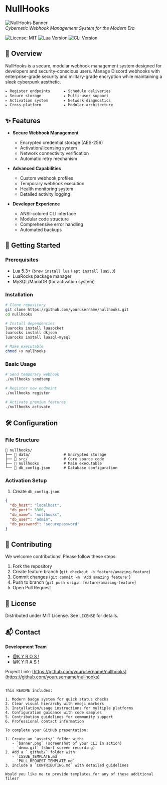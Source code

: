 # NullHooks 

![NullHooks Banner](./assets/banner.png)  
*Cybernetic Webhook Management System for the Modern Era*

[![License: MIT](https://img.shields.io/badge/License-MIT-yellow.svg)](https://opensource.org/licenses/MIT)
[![Lua Version](https://img.shields.io/badge/Lua-5.3%2B-blue.svg)](https://www.lua.org/)
[![CLI Version](https://img.shields.io/badge/CLI-v1.4.2-green.svg)]()

## 📖 Overview

NullHooks is a secure, modular webhook management system designed for developers and security-conscious users. Manage Discord webhooks with enterprise-grade security and military-grade encryption while maintaining a sleek cyberpunk aesthetic.

```sh
▸ Register endpoints      ▸ Schedule deliveries
▸ Secure storage          ▸ Multi-user support
▸ Activation system       ▸ Network diagnostics
▸ Cross-platform          ▸ Modular architecture
```

## ✨ Features

- **Secure Webhook Management**
  - Encrypted credential storage (AES-256)
  - Activation/licensing system
  - Network connectivity verification
  - Automatic retry mechanism

- **Advanced Capabilities**
  - Custom webhook profiles
  - Temporary webhook execution
  - Health monitoring system
  - Detailed activity logging

- **Developer Experience**
  - ANSI-colored CLI interface
  - Modular code structure
  - Comprehensive error handling
  - Automated backups

## 🚀 Getting Started

### Prerequisites
- Lua 5.3+ (`brew install lua` / `apt install lua5.3`)
- LuaRocks package manager
- MySQL/MariaDB (for activation system)

### Installation
```bash
# Clone repository
git clone https://github.com/yourusername/nullhooks.git
cd nullhooks

# Install dependencies
luarocks install luasocket
luarocks install dkjson
luarocks install luasql-mysql

# Make executable
chmod +x nullhooks
```

### Basic Usage
```bash
# Send temporary webhook
./nullhooks sendtemp

# Register new endpoint
./nullhooks register

# Activate premium features
./nullhooks activate
```

## 🛠 Configuration

### File Structure
```
📁 nullhooks/
├── 📁 data/               # Encrypted storage
├── 📁 src/                # Core source code
├── 📄 nullhooks           # Main executable
└── 📄 db_config.json      # Database configuration
```

### Activation Setup
1. Create `db_config.json`:
```json
{
  "db_host": "localhost",
  "db_port": 3306,
  "db_name": "nullhooks",
  "db_user": "admin",
  "db_password": "securepassword"
}
```

## 🤝 Contributing

We welcome contributions! Please follow these steps:
1. Fork the repository
2. Create feature branch (`git checkout -b feature/amazing-feature`)
3. Commit changes (`git commit -m 'Add amazing feature'`)
4. Push to branch (`git push origin feature/amazing-feature`)
5. Open Pull Request

## 📜 License

Distributed under MIT License. See `LICENSE` for details.

## 📬 Contact

**Development Team**  
- [@K Y R O S !](httsp://discord.gg/Cav4uhqJf8)  
- [@K Y R A S !](httsp://discord.gg/Cav4uhqJf8)

Project Link: [https://github.com/yourusername/nullhooks](https://github.com/yourusername/nullhooks)

```

This README includes:

1. Modern badge system for quick status checks
2. Clear visual hierarchy with emoji markers
3. Installation/usage instructions for multiple platforms
4. Configuration guidance with code samples
5. Contribution guidelines for community support
6. Professional contact information

To complete your GitHub presentation:

1. Create an `assets/` folder with:
   - `banner.png` (screenshot of your CLI in action)
   - `demo.gif` (short screen recording)
2. Add a `.github/` folder with:
   - `ISSUE_TEMPLATE.md`
   - `PULL_REQUEST_TEMPLATE.md`
3. Include a `CONTRIBUTING.md` with detailed guidelines

Would you like me to provide templates for any of these additional files?
